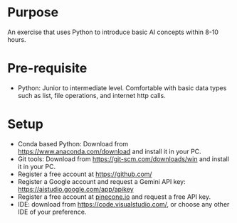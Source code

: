 # Purpose
An exercise that uses Python to introduce basic AI concepts within 8-10 hours.

# Pre-requisite
* Python: Junior to intermediate level. Comfortable with basic data types such as list, file operations, and internet http calls.

# Setup
* Conda based Python: Download from https://www.anaconda.com/download and install it in your PC.
* Git tools: Download from https://git-scm.com/downloads/win and install it in your PC.
* Register a free account at https://github.com/
* Register a Google account and request a Gemini API key: https://aistudio.google.com/app/apikey
* Register a free account at [pinecone.io](https://www.pinecone.io/) and request a free API key.
* IDE: download from https://code.visualstudio.com/, or choose any other IDE of your preference.

